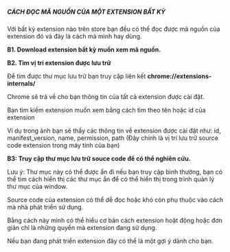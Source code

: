 ##### **CÁCH ĐỌC MÃ NGUỒN CỦA MỘT EXTENSION BẤT KỲ**

Với bất kỳ extension nào trên store bạn đều có thể đọc được mã nguồn của extension đó và đây là cách mà mình hay dùng.

**B1. Download extension bất kỳ muốn xem mã nguồn.**

**B2. Tìm vị trí extension được lưu trữ**

Để tìm được thư mục lưu trữ bạn truy cập liên kết **chrome://extensions-internals/**

Chrome sẽ trả về cho bạn thông tin của tất cả extension được cài đặt.

Bạn tìm kiếm extension muốn xem bằng cách tìm theo tên hoặc id của extension

Ví dụ trong ảnh bạn sẽ thấy các thông tin về extension được cài đặt như: id, manifest_version, name, permission, path (Đây chính là vị trí lưu trữ source code extension trong máy tính của bạn)

**B3: Truy cập thư mục lưu trữ souce code để có thể nghiên cứu.**

Lưu ý: Thư mục này có thể được ẩn đi nếu bạn truy cập bình thường, bạn có thể tìm cách hiển thị các thư mục ẩn để có thể hiển thị trong trình quản lý thư mục của window.

Source code của extension có thể dễ đọc hoặc khó còn phụ thuộc vào cách mà nhà phát triển sử dụng.

Bằng cách này mình có thể hiểu cơ bản cách extension hoặt động hoặc đơn giản chỉ là những quyền mà extension đang sử dụng.

Nếu bạn đang phát triển extension đây có thể là một gợi ý dành cho bạn.